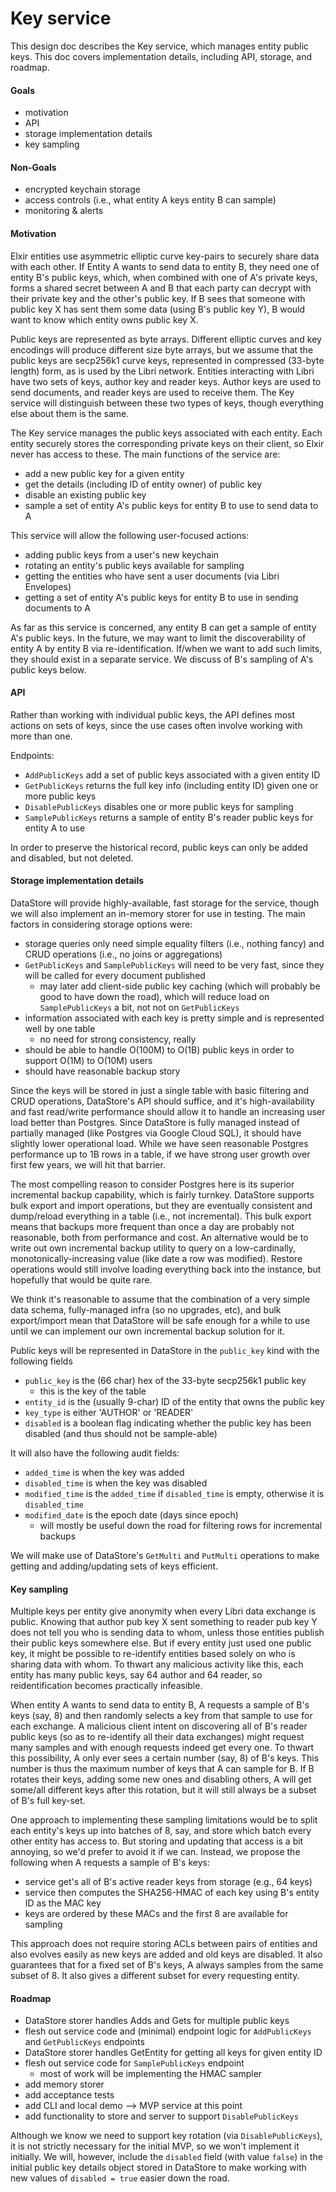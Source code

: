 # Key service

This design doc describes the Key service, which manages entity public keys. This doc covers implementation details, including API, storage, and roadmap.

#### Goals

- motivation
- API
- storage implementation details
- key sampling

#### Non-Goals

- encrypted keychain storage
- access controls (i.e., what entity A keys entity B can sample)
- monitoring & alerts

#### Motivation

Elxir entities use asymmetric elliptic curve key-pairs to securely share data with each other. If Entity A wants to send data to entity B, they need one of entity B's public keys, which, when combined with one of A's private keys, forms a shared secret between A and B that each party can decrypt with their private key and the other's public key. If B sees that someone with public key X has sent them some data (using B's public key Y), B would want to know which entity owns public key X.

Public keys are represented as byte arrays. Different elliptic curves and key encodings will produce different size byte arrays, but we assume that the public keys are secp256k1 curve keys, represented in compressed (33-byte length) form, as is used by the Libri network. Entities interacting with Libri have two sets of keys, author key and reader keys. Author keys are used to send documents, and reader keys are used to receive them. The Key service will distinguish between these two types of keys, though everything else about them is the same.

The Key service manages the public keys associated with each entity. Each entity securely stores the corresponding private keys on their client, so Elxir never has access to these. The main functions of the service are:
- add a new public key for a given entity
- get the details (including ID of entity owner) of public key
- disable an existing public key
- sample a set of entity A's public keys for entity B to use to send data to A

This service will allow the following user-focused actions:
- adding public keys from a user's new keychain
- rotating an entity's public keys available for sampling
- getting the entities who have sent a user documents (via Libri Envelopes)
- getting a set of entity A's public keys for entity B to use in sending documents to A

As far as this service is concerned, any entity B can get a sample of entity A's public keys. In the future, we may want to limit the discoverability of entity A by entity B via re-identification. If/when we want to add such limits, they should exist in a separate service. We discuss of B's sampling of A's public keys below.

#### API

Rather than working with individual public keys, the API defines most actions on sets of keys, since the use cases often involve working with more than one.

Endpoints:
- `AddPublicKeys` add a set of public keys associated with a given entity ID
- `GetPublicKeys` returns the full key info (including entity ID) given one or more public keys
- `DisablePublicKeys` disables one or more public keys for sampling
- `SamplePublicKeys` returns a sample of entity B's reader public keys for entity A to use

In order to preserve the historical record, public keys can only be added and disabled, but not deleted.

#### Storage implementation details

DataStore will provide highly-available, fast storage for the service, though we will also implement an in-memory storer for use in testing. The main factors in considering storage options were:
- storage queries only need simple equality filters (i.e., nothing fancy) and CRUD operations (i.e., no joins or aggregations)
- `GetPublicKeys` and `SamplePublicKeys` will need to be very fast, since they will be called for every document published
	- may later add client-side public key caching (which will probably be good to have down the road), which will reduce load on `SamplePublicKeys` a bit, not not on `GetPublicKeys`
- information associated with each key is pretty simple and is represented well by one table
	- no need for strong consistency, really
- should be able to handle O(100M) to O(1B) public keys in order to support O(1M) to O(10M) users
- should have reasonable backup story

Since the keys will be stored in just a single table with basic filtering and CRUD operations, DataStore's API should suffice, and it's high-availability and fast read/write performance should allow it to handle an increasing user load better than Postgres. Since DataStore is fully managed instead of partially managed (like Postgres via Google Cloud SQL), it should have slightly lower operational load. While we have seen reasonable Postgres performance up to 1B rows in a table, if we have strong user growth over first few years, we will hit that barrier.

The most compelling reason to consider Postgres here is its superior incremental backup capability, which is fairly turnkey. DataStore supports bulk export and import operations, but they are eventually consistent and dump/reload everything in a table (i.e., not incremental). This bulk export means that backups more frequent than once a day are probably not reasonable, both from performance and cost. An alternative would be to write out own incremental backup utility to query on a low-cardinally, monotonically-increasing value (like date a row was modified). Restore operations would still involve loading everything back into the instance, but hopefully that would be quite rare.

We think it's reasonable to assume that the combination of a very simple data schema, fully-managed infra (so no upgrades, etc), and bulk export/import mean that DataStore will be safe enough for a while to use until we can implement our own incremental backup solution for it.

Public keys will be represented in DataStore in the `public_key` kind with the following fields
- `public_key` is the (66 char) hex of the 33-byte secp256k1 public key
	- this is the key of the table
- `entity_id` is the (usually 9-char) ID of the entity that owns the public key
- `key_type` is either 'AUTHOR' or 'READER'
- `disabled` is a boolean flag indicating whether the public key has been disabled (and thus should not be sample-able)

It will also have the following audit fields:
- `added_time` is when the key was added
- `disabled_time` is when the key was disabled
- `modified_time` is the `added_time` if `disabled_time` is empty, otherwise it is `disabled_time`
- `modified_date` is the epoch date (days since epoch)
	- will mostly be useful down the road for filtering rows for incremental backups

We will make use of DataStore's `GetMulti` and `PutMulti` operations to make getting and adding/updating sets of keys efficient.

#### Key sampling

Multiple keys per entity give anonymity when every Libri data exchange is public. Knowing that author pub key X sent something to reader pub key Y does not tell you who is sending data to whom, unless those entities publish their public keys somewhere else. But if every entity just used one public key, it might be possible to re-identify entities based solely on who is sharing data with whom. To thwart any malicious activity like this, each entity has many public keys, say 64 author and 64 reader, so reidentification becomes practically infeasible. 

When entity A wants to send data to entity B, A requests a sample of B's keys (say, 8) and then randomly selects a key from that sample to use for each exchange. A malicious client intent on discovering all of B's reader public keys (so as to re-identify all their data exchanges) might request many samples and with enough requests indeed get every one. To thwart this possibility, A only ever sees a certain number (say, 8) of B's keys. This number is thus the maximum number of keys that A can sample for B. If B rotates their keys, adding some new ones and disabling others, A will get some/all different keys after this rotation, but it will still always be a subset of B's full key-set.

One approach to implementing these sampling limitations would be to split each entity's keys up into batches of 8, say, and store which batch every other entity has access to. But storing and updating that access is a bit annoying, so we'd prefer to avoid it if we can. Instead, we propose the following when A requests a sample of B's keys:
- service get's all of B's active reader keys from storage (e.g., 64 keys)
- service then computes the SHA256-HMAC of each key using B's entity ID as the MAC key
- keys are ordered by these MACs and the first 8 are available for sampling

This approach does not require storing ACLs between pairs of entities and also evolves easily as new keys are added and old keys are disabled. It also guarantees that for a fixed set of B's keys, A always samples from the same subset of 8. It also gives a different subset for every requesting entity.

#### Roadmap

- DataStore storer handles Adds and Gets for multiple public keys
- flesh out service code and (minimal) endpoint logic for `AddPublicKeys` and `GetPublicKeys` endpoints
- DataStore storer handles GetEntity for getting all keys for given entity ID
- flesh out service code for `SamplePublicKeys` endpoint
	- most of work will be implementing the HMAC sampler
- add memory storer
- add acceptance tests
- add CLI and local demo --> MVP service at this point
- add functionality to store and server to support `DisablePublicKeys`

Although we know we need to support key rotation (via `DisablePublicKeys`), it is not strictly necessary for the initial MVP, so we won't implement it initially. We will, however, include the `disabled` field (with value `false`) in the initial public key details object stored in DataStore to make working with new values of `disabled = true` easier down the road.
















